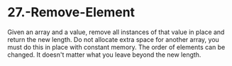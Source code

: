# 27.-Remove-Element
Given an array and a value, remove all instances of that value in place and return the new length.  Do not allocate extra space for another array, you must do this in place with constant memory.  The order of elements can be changed. It doesn't matter what you leave beyond the new length.

